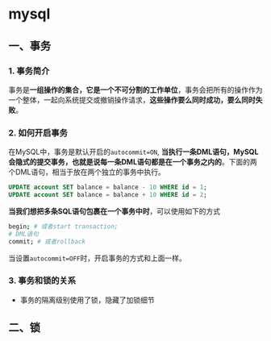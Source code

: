 # mysql

## 一、事务

### 1. 事务简介

事务是**一组操作的集合，它是一个不可分割的工作单位**，事务会把所有的操作作为一个整体，一起向系统提交或撤销操作请求，**这些操作要么同时成功，要么同时失败**。

### 2. 如何开启事务

在MySQL中，事务是默认开启的`autocommit=ON`, **当执行一条DML语句，MySQL会隐式的提交事务，也就是说每一条DML语句都是在一个事务之内的**。下面的两个DML语句，相当于放在两个独立的事务中执行。

```sql
UPDATE account SET balance = balance - 10 WHERE id = 1;
UPDATE account SET balance = balance + 10 WHERE id = 2;
```

**当我们想把多条SQL语句包裹在一个事务中时**，可以使用如下的方式

```bash
begin; # 或者start transaction;
# DML语句
commit; # 或者rollback
```

当设置`autocommit=OFF`时，开启事务的方式和上面一样。

### 3. 事务和锁的关系

- 事务的隔离级别使用了锁，隐藏了加锁细节

## 二、锁


